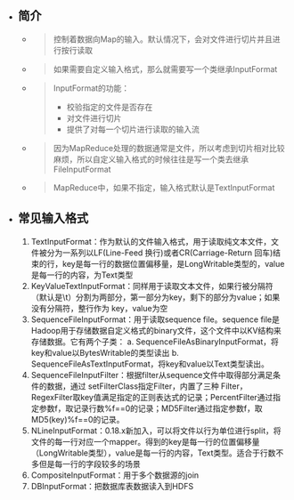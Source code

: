 

- ## 简介
	- >  控制着数据向Map的输入。默认情况下，会对文件进行切片并且进行按行读取
	- >  如果需要自定义输入格式，那么就需要写一个类继承InputFormat
	- >  InputFormat的功能：
	    > - 校验指定的文件是否存在
	    > - 对文件进行切片
	    > - 提供了对每一个切片进行读取的输入流
	- >  因为MapReduce处理的数据通常是文件，所以考虑到切片相对比较麻烦，所以自定义输入格式的时候往往是写一个类去继承FileInputFormat
	- >  MapReduce中，如果不指定，输入格式默认是TextInputFormat

- ## 常见输入格式
	1. TextInputFormat：作为默认的文件输入格式，用于读取纯文本文件，文件被分为一系列以LF(Line-Feed 换行)或者CR(Carriage-Return 回车)结束的行，key是每一行的数据位置偏移量，是LongWritable类型的，value是每一行的内容，为Text类型
	2. KeyValueTextInputFormat：同样用于读取文本文件，如果行被分隔符（默认是\t）分割为两部分，第一部分为key，剩下的部分为value；如果没有分隔符，整行作为 key，value为空
	3. SequenceFileInputFormat：用于读取sequence file。sequence file是Hadoop用于存储数据自定义格式的binary文件，这个文件中以KV结构来存储数据。它有两个子类：
		a. SequenceFileAsBinaryInputFormat，将 key和value以BytesWritable的类型读出
		b. SequenceFileAsTextInputFormat，将key和value以Text类型读出。
	4. SequenceFileInputFilter：根据filter从sequence文件中取得部分满足条件的数据，通过 setFilterClass指定Filter，内置了三种 Filter，RegexFilter取key值满足指定的正则表达式的记录；PercentFilter通过指定参数f，取记录行数%f==0的记录；MD5Filter通过指定参数f，取MD5(key)%f==0的记录。
	5. NLineInputFormat：0.18.x新加入，可以将文件以行为单位进行split，将文件的每一行对应一个mapper。得到的key是每一行的位置偏移量（LongWritable类型），value是每一行的内容，Text类型。适合于行数不多但是每一行的字段较多的场景
	6. CompositeInputFormat：用于多个数据源的join
	7. DBInputFormat：把数据库表数据读入到HDFS





